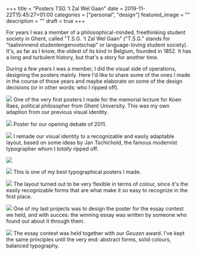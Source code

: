 +++
title =  "Posters TSG 't Zal Wel Gaan"
date = 2019-11-22T15:45:27+01:00
categories = ["personal", "design"]
featured_image = ""
description = ""
draft = true
+++

For years I was a member of a philosophical-minded, freethinking student society in Ghent, called "T.S.G. 't Zal Wel Gaan" ("T.S.G." stands for "taalminnend studentengenootschap" or language-loving student society). It's, as far as I know, the oldest of its kind in Belgium, founded in 1852. It has a long and turbulent history, but that's a story for another time.

During a few years I was a member, I did the visual side of operations, designing the posters mainly. Here I'd like to share some of the ones I made in the course of those years and maybe elaborate on some of the design decisions (or in other words: who I ripped off).
<!--more-->

![](/img/blog/TzalPosters/1_Raes.jpg)
One of the very first posters I made for the memorial lecture for Koen Raes, political philosopher from Ghent University. This was my own adaption from our previous visual identity.

![](/img/blog/TzalPosters/2_Openingsdebat2011.jpg)
Poster for our opening debate of 2011.

![](/img/blog/TzalPosters/3_Gescinska.jpg)
I remade our visual identity to a recognizable and easily adaptable layout, based on some ideas by Jan Tschichold, the famous modernist typographer whom I *totally* ripped off.

![](/img/blog/TzalPosters/4_VerhaegeIdentiteit.jpg)

![](/img/blog/TzalPosters/5_BennoBarnard.jpg)
This is one of my best typographical posters I made.

![](/img/blog/TzalPosters/6_Ecologie.jpg)
The layout turned out to be very flexible in terms of colour, since it's the easily recognizable forms that are what make it so easy to recognize in the first place.

![](/img/blog/TzalPosters/7_Essaywedstrijd.jpg)
One of my last projects was to design the poster for the essay contest we held, and with succes: the winning essay was written by someone who found out about it through them.

![](/img/blog/TzalPosters/8_Geuzenprijs.jpg)
The essay contest was held together with our *Geuzen* award. I've kept the same principles until the very end: abstract forms, solid colours, balanced typography.